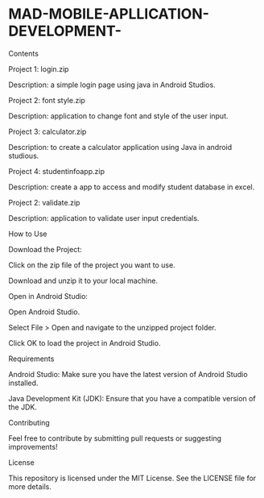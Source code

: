 # MAD-MOBILE-APLLICATION-DEVELOPMENT-

Contents

Project 1: login.zip

Description:  a simple login page using java in Android Studios.

Project 2: font style.zip

Description: application to change font and style of the user input.

Project 3: calculator.zip

Description: to create a calculator application using Java in android studious.

Project 4: studentinfoapp.zip

Description: create a app to access and modify student database in excel.

Project 2: validate.zip

Description: application to validate user input credentials.

How to Use

Download the Project:

Click on the zip file of the project you want to use.

Download and unzip it to your local machine.

Open in Android Studio:

Open Android Studio.

Select File > Open and navigate to the unzipped project folder.

Click OK to load the project in Android Studio.

Requirements

Android Studio: Make sure you have the latest version of Android Studio installed.

Java Development Kit (JDK): Ensure that you have a compatible version of the JDK.

Contributing

Feel free to contribute by submitting pull requests or suggesting improvements!


License

This repository is licensed under the MIT License. See the LICENSE file for more details.

